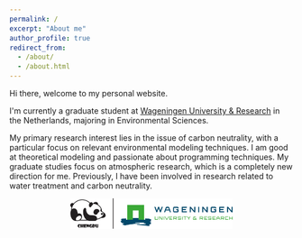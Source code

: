 ```yaml
---
permalink: /
excerpt: "About me"
author_profile: true
redirect_from: 
  - /about/
  - /about.html
---
```


Hi there, welcome to my personal website.

I'm currently a graduate student at <a href="https://www.wur.nl/en.htm" target="_blank">Wageningen University & Research</a> in the Netherlands, majoring in Environmental Sciences.

My primary research interest lies in the issue of carbon neutrality, with a particular focus on relevant environmental modeling techniques. I am good at theoretical modeling and passionate about programming techniques. My graduate studies focus on atmospheric research, which is a completely new direction for me. Previously, I have been involved in research related to water treatment and carbon neutrality.

<center><img style="max-width:57%;overflow:hidden;" src="images/ChengduAndWageningenUni.svg" alt="ChengduAndWageningenUni" /><center/>